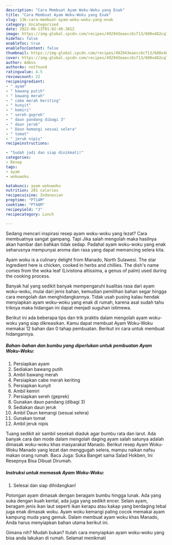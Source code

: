 ```yaml
---
description: "Cara Membuat Ayam Woku-Woku yang Enak"
title: "Cara Membuat Ayam Woku-Woku yang Enak"
slug: 136-cara-membuat-ayam-woku-woku-yang-enak
category: Uncategorized
date: 2022-06-13T01:02:40.381Z
image: https://img-global.cpcdn.com/recipes/492943eaecc6cf13/680x482cq70/ayam-woku-woku-foto-resep-utama.jpg
hideToc: false
enableToc: true
enableTocContent: false
thumbnail: https://img-global.cpcdn.com/recipes/492943eaecc6cf13/680x482cq70/ayam-woku-woku-foto-resep-utama.jpg
cover: https://img-global.cpcdn.com/recipes/492943eaecc6cf13/680x482cq70/ayam-woku-woku-foto-resep-utama.jpg
author: Admin
authorAv: notfound
ratingvalue: 4.5
reviewcount: 22
recipeingredient:
- " ayam"
- " bawang putih"
- " bawang merah"
- " cabe merah keriting"
- " kunyit"
- " kemiri"
- " sereh geprek"
- " daun pandang dibagi 3"
- " daun jeruk"
- " Daun kemangi sesuai selera"
- " tomat"
- " jeruk nipis"
recipeinstructions:

- "Sudah jadi dan siap dinikmati!"
categories:
- Resep
tags:
- ayam
- wokuwoku

katakunci: ayam wokuwoku 
nutrition: 281 calories
recipecuisine: Indonesian
preptime: "PT14M"
cooktime: "PT48M"
recipeyield: "3"
recipecategory: Lunch

---
```



Sedang mencari inspirasi resep ayam woku-woku yang lezat? Cara membuatnya sangat gampang. Tapi Jika salah mengolah maka hasilnya akan hambar dan bahkan tidak sedap. Padahal ayam woku-woku yang enak seharusnya mempunyai aroma dan rasa yang dapat memancing selera kita.


Ayam woku is a culinary delight from Manado, North Sulawesi. The star ingredient here is chicken, cooked in herbs and chillies. The dish&#39;s name comes from the woka leaf (Livistona altissima, a genus of palm) used during the cooking process.

Banyak hal yang sedikit banyak mempengaruhi kualitas rasa dari ayam woku-woku, mulai dari jenis bahan, kemudian pemilihan bahan segar hingga cara mengolah dan menghidangkannya. Tidak usah pusing kalau hendak menyiapkan ayam woku-woku yang enak di rumah, karena asal sudah tahu triknya maka hidangan ini dapat menjadi suguhan istimewa.


Berikut ini ada beberapa tips dan trik praktis dalam mengolah ayam woku-woku yang siap dikreasikan. Kamu dapat membuat Ayam Woku-Woku memakai 12 bahan dan 0 tahap pembuatan. Berikut ini cara untuk membuat hidangannya.

<!--inarticleads1-->

##### Bahan-bahan dan bumbu yang diperlukan untuk pembuatan Ayam Woku-Woku:

1. Persiapkan  ayam
1. Sediakan  bawang putih
1. Ambil  bawang merah
1. Persiapkan  cabe merah keriting
1. Persiapkan  kunyit
1. Ambil  kemiri
1. Persiapkan  sereh (geprek)
1. Gunakan  daun pandang (dibagi 3)
1. Sediakan  daun jeruk
1. Ambil  Daun kemangi (sesuai selera)
1. Gunakan  tomat
1. Ambil  jeruk nipis


Tuang sedikit air sambil sesekali diaduk agar bumbu rata dan larut. Ada banyak cara dan mode dalam mengolah daging ayam salah satunya adalah dimasak woku-woku khas masyarakat Manado. Berikut resep Ayam Woku-Woku Manado yang lezat dan menggugah selera, mampu naikan nafsu makan orang rumah. Baca Juga: Suka Banget sama Salad Hokben, Ini Resepnya Bisa Dibuat Dirumah. 

<!--inarticleads2-->

##### Instruksi untuk memasak Ayam Woku-Woku:


1. Selesai dan siap dihidangkan!

Potongan ayam dimasak dengan beragam bumbu hingga lunak. Ada yang suka dengan kuah kental, ada juga yang sedikit encer. Selain ayam, beragam jenis ikan laut seperti ikan kerapu atau kakap yang berdaging tebal juga enak dimasak woku. Ayam woku kemangi paling cocok memakai ayam kampung muda yang gemuk. Dalam membuat ayam woku khas Manado, Anda harus menyiapkan bahan utama berikut ini. 

Gimana nih? Mudah bukan? Itulah cara menyiapkan ayam woku-woku yang bisa anda lakukan di rumah. Selamat menikmati
